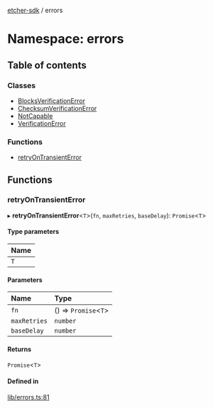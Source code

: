 [etcher-sdk](../README.md) / errors

# Namespace: errors

## Table of contents

### Classes

- [BlocksVerificationError](../classes/errors.BlocksVerificationError.md)
- [ChecksumVerificationError](../classes/errors.ChecksumVerificationError.md)
- [NotCapable](../classes/errors.NotCapable.md)
- [VerificationError](../classes/errors.VerificationError.md)

### Functions

- [retryOnTransientError](errors.md#retryontransienterror)

## Functions

### retryOnTransientError

▸ **retryOnTransientError**<`T`\>(`fn`, `maxRetries`, `baseDelay`): `Promise`<`T`\>

#### Type parameters

| Name |
| :------ |
| `T` |

#### Parameters

| Name | Type |
| :------ | :------ |
| `fn` | () => `Promise`<`T`\> |
| `maxRetries` | `number` |
| `baseDelay` | `number` |

#### Returns

`Promise`<`T`\>

#### Defined in

[lib/errors.ts:81](https://github.com/balena-io-modules/etcher-sdk/blob/2636458/lib/errors.ts#L81)
